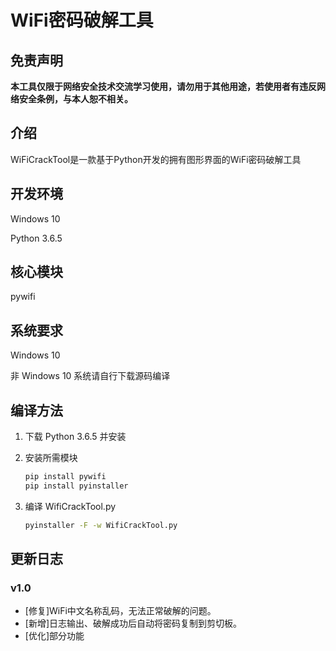 # WiFi密码破解工具

## 免责声明
**本工具仅限于网络安全技术交流学习使用，请勿用于其他用途，若使用者有违反网络安全条例，与本人恕不相关。**

## 介绍

WiFiCrackTool是一款基于Python开发的拥有图形界面的WiFi密码破解工具

## 开发环境

Windows 10

Python 3.6.5

## 核心模块

pywifi

## 系统要求

Windows 10

非 Windows 10 系统请自行下载源码编译

## 编译方法

1. 下载 Python 3.6.5 并安装

2. 安装所需模块

   ```cmd
   pip install pywifi
   pip install pyinstaller
   ```

3. 编译 WifiCrackTool.py

   ```cmd
   pyinstaller -F -w WifiCrackTool.py
   ```

## 更新日志

### v1.0

- [修复]WiFi中文名称乱码，无法正常破解的问题。
- [新增]日志输出、破解成功后自动将密码复制到剪切板。
- [优化]部分功能
